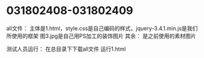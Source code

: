 # 031802408-031802409
all文件：
主体是1.html，style.css是自己编码的样式，jquery-3.4.1.min.js是我们所使用的框架
图3.jpg是自己用PS加工的装饰图片
其余：
是之前使用的素材图片

测试人员运行：
在总目录下下载all文件
运行1.html